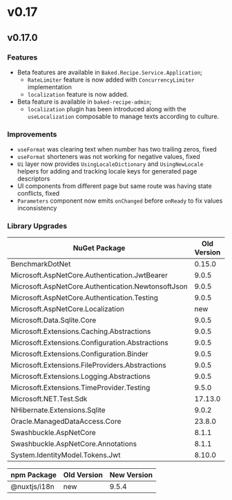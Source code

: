 # v0.17

## v0.17.0

### Features

- Beta features are available in `Baked.Recipe.Service.Application`;
  - `RateLimiter` feature is now added with `ConcurrencyLimiter` implementation
  - `localization` feature is now added.
- Beta feature is available in `baked-recipe-admin`;
  - `localization` plugin has been introduced along with the `useLocalization`
    composable to manage texts according to culture.

### Improvements

- `useFormat` was clearing text when number has two trailing zeros, fixed
- `useFormat` shorteners was not working for negative values, fixed
- `Ui` layer now provides `UsingLocaleDictionary` and `UsingNewLocale` helpers
  for adding and tracking locale keys for generated page descriptors
- UI components from different page but same route was having state conflicts,
  fixed
- `Parameters` component now emits `onChanged` before `onReady` to fix values
  inconsistency

### Library Upgrades

| NuGet Package                                      | Old Version | New Version |
| ---                                                | ---         | ---         |
| BenchmarkDotNet                                    | 0.15.0      | 0.15.2      |
| Microsoft.AspNetCore.Authentication.JwtBearer      | 9.0.5       | 9.0.7       |
| Microsoft.AspNetCore.Authentication.NewtonsoftJson | 9.0.5       | 9.0.7       |
| Microsoft.AspNetCore.Authentication.Testing        | 9.0.5       | 9.0.7       |
| Microsoft.AspNetCore.Localization                  | new         | 2.3.0       |
| Microsoft.Data.Sqlite.Core                         | 9.0.5       | 9.0.7       |
| Microsoft.Extensions.Caching.Abstractions          | 9.0.5       | 9.0.7       |
| Microsoft.Extensions.Configuration.Abstractions    | 9.0.5       | 9.0.7       |
| Microsoft.Extensions.Configuration.Binder          | 9.0.5       | 9.0.7       |
| Microsoft.Extensions.FileProviders.Abstractions    | 9.0.5       | 9.0.7       |
| Microsoft.Extensions.Logging.Abstractions          | 9.0.5       | 9.0.7       |
| Microsoft.Extensions.TimeProvider.Testing          | 9.5.0       | 9.7.0       |
| Microsoft.NET.Test.Sdk                             | 17.13.0     | 17.14.1     |
| NHibernate.Extensions.Sqlite                       | 9.0.2       | 9.0.5       |
| Oracle.ManagedDataAccess.Core                      | 23.8.0      | 23.9.1      |
| Swashbuckle.AspNetCore                             | 8.1.1       | 9.0.3       |
| Swashbuckle.AspNetCore.Annotations                 | 8.1.1       | 9.0.3       |
| System.IdentityModel.Tokens.Jwt                    | 8.10.0      | 8.12.1      |

| npm Package          | Old Version | New Version |
| ---                  | ---         | ---         |
| @nuxtjs/i18n         | new         | 9.5.4       |